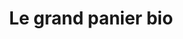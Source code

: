 ---
title: "Le grand panier bio"
url: /saint-pierre-doleron/le-grand-panier-bio/
shop: supermarché
---
